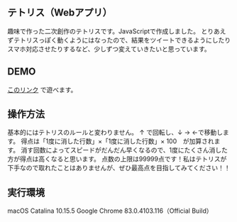 ## テトリス（Webアプリ）
趣味で作った二次創作のテトリスです。JavaScriptで作成しました。
とりあえずテトリスっぽく動くようにはなったので、結果をツイートできるようにしたりスマホ対応させたりするなど、少しずつ変えていきたいと思っています。

## DEMO
[このリンク](mayu-snba19.github.io/tetris/) で遊べます。

## 操作方法

基本的にはテトリスのルールと変わりません。
↑ で回転し、↓ → ←で移動します。
得点は「1度に消した行数」×「1度に消した行数」× 100　が加算されます。
消す回数によってスピードがだんだん早くなるので、1度にたくさん消した方が得点は高くなると思います。
点数の上限は99999点です！私はテトリスが下手なので取れたことはありませんが、ぜひ最高点を目指してみてください！！

## 実行環境
macOS Catalina 10.15.5
Google Chrome 83.0.4103.116（Official Build）
